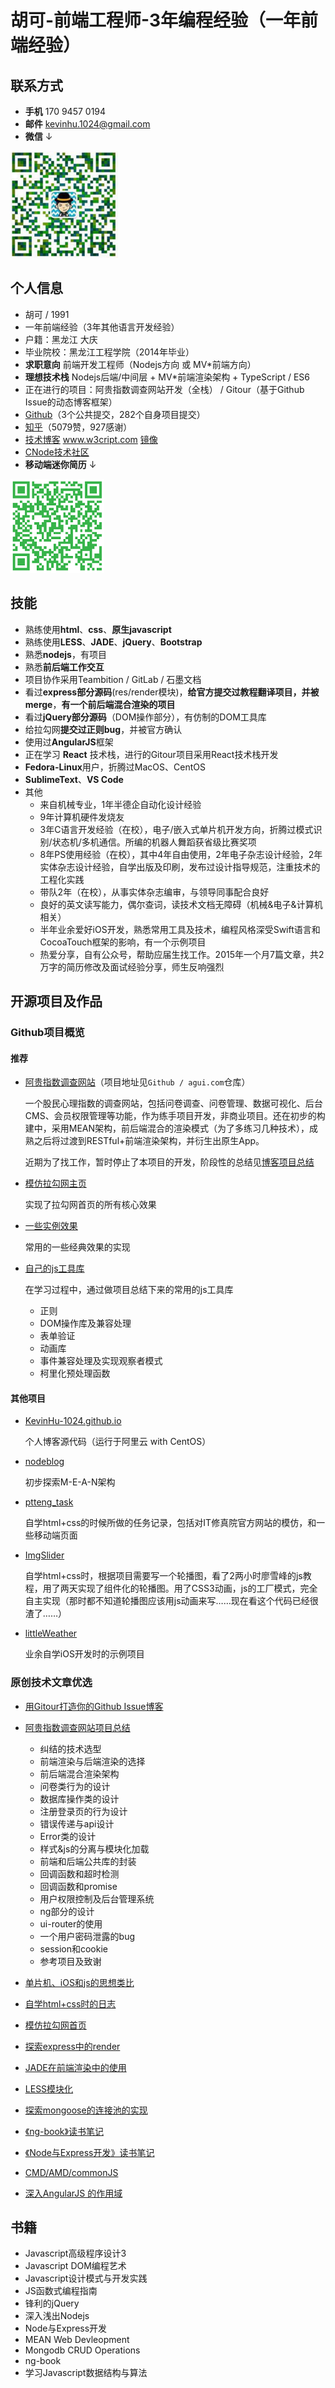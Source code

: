 # 胡可-前端工程师-3年编程经验（一年前端经验）

## 联系方式

- **手机** 170 9457 0194
- **邮件** <kevinhu.1024@gmail.com>
- **微信** ↓

![](weixin.png)

## 个人信息

- 胡可 / 1991
- 一年前端经验（3年其他语言开发经验）
- 户籍：黑龙江 大庆
- 毕业院校：黑龙江工程学院（2014年毕业）
- **求职意向** 前端开发工程师（Nodejs方向 或 MV*前端方向）
- **理想技术栈** Nodejs后端/中间层 + MV*前端渲染架构 + TypeScript / ES6
- 正在进行的项目：阿贵指数调查网站开发（全栈） / Gitour（基于Github Issue的动态博客框架）
- [Github](https://github.com/KevinHu-1024)（3个公共提交，282个自身项目提交） 
- [知乎](https://www.zhihu.com/people/tian-hao-75-66)（5079赞，927感谢） 
- [技术博客](http://www.w3cript.com) www.w3cript.com [镜像](http://kevinhu-1024.github.io/)
- [CNode技术社区](http://cnodejs.org/user/darknighten)
- **移动端迷你简历** ↓

![](yidongduan.png)

## 技能

- 熟练使用**html**、**css**、**原生javascript**
- 熟练使用**LESS**、**JADE**、**jQuery**、**Bootstrap**
- 熟悉**nodejs**，有项目
- 熟悉**前后端工作交互**
- 项目协作采用Teambition / GitLab / 石墨文档
- 看过**express部分源码**(res/render模块)，**给官方提交过教程翻译项目，并被merge**，**有一个前后端混合渲染的项目**
- 看过**jQuery部分源码**（DOM操作部分），有仿制的DOM工具库
- 给拉勾网**提交过正则bug**，并被官方确认
- 使用过**AngularJS**框架
- 正在学习 **React** 技术栈，进行的Gitour项目采用React技术栈开发
- **Fedora-Linux**用户，折腾过MacOS、CentOS
- **SublimeText**、**VS Code**
- 其他
    - 来自机械专业，1年半德企自动化设计经验
    - 9年计算机硬件发烧友
    - 3年C语言开发经验（在校），电子/嵌入式单片机开发方向，折腾过模式识别/状态机/多机通信。所编的机器人舞蹈获省级比赛奖项
    - 8年PS使用经验（在校），其中4年自由使用，2年电子杂志设计经验，2年实体杂志设计经验，自学出版及印刷，发布过设计指导规范，注重技术的工程化实践
    - 带队2年（在校），从事实体杂志编审，与领导同事配合良好
    - 良好的英文读写能力，偶尔查词，读技术文档无障碍（机械&电子&计算机相关）
    - 半年业余爱好iOS开发，熟悉常用工具及技术，编程风格深受Swift语言和CocoaTouch框架的影响，有一个示例项目
    - 热爱分享，自有公众号，帮助应届生找工作。2015年一个月7篇文章，共2万字的简历修改及面试经验分享，师生反响强烈

## 开源项目及作品

### Github项目概览

#### 推荐

- [阿贵指数调查网站](https://github.com/KevinHu-1024/agui.com)（项目地址见`Github / agui.com`仓库）

    一个股民心理指数的调查网站，包括问卷调查、问卷管理、数据可视化、后台CMS、会员权限管理等功能，作为练手项目开发，非商业项目。还在初步的构建中，采用MEAN架构，前后端混合的渲染模式（为了多练习几种技术），成熟之后将过渡到RESTful+前端渲染架构，并衍生出原生App。
    
    近期为了找工作，暂时停止了本项目的开发，阶段性的总结见[博客项目总结](/tags/项目总结/)

- [模仿拉勾网主页](https://github.com/KevinHu-1024/other_test)

    实现了拉勾网首页的所有核心效果

- [一些实例效果](http://www.w3cript.com/demo.html)

    常用的一些经典效果的实现

- [自己的js工具库](http://www.w3cript.com/demo.html)

    在学习过程中，通过做项目总结下来的常用的js工具库
    
    - 正则
   - DOM操作库及兼容处理
    - 表单验证
    - 动画库
    - 事件兼容处理及实现观察者模式
    - 柯里化预处理函数

#### 其他项目

- [KevinHu-1024.github.io](https://github.com/KevinHu-1024/KevinHu-1024.github.io)

    个人博客源代码（运行于阿里云 with CentOS）
    
- [nodeblog](https://github.com/KevinHu-1024/N-blog)

    初步探索M-E-A-N架构
    
- [ptteng_task](https://github.com/KevinHu-1024/ptteng_task)

    自学html+css的时候所做的任务记录，包括对IT修真院官方网站的模仿，和一些移动端页面
    
- [ImgSlider](https://github.com/KevinHu-1024/ImgSlider)

    自学html+css时，根据项目需要写一个轮播图，看了2两小时廖雪峰的js教程，用了两天实现了组件化的轮播图。用了CSS3动画，js的工厂模式，完全自主实现（那时都不知道轮播图应该用js动画来写……现在看这个代码已经很渣了……）
    
- [littleWeather](https://github.com/KevinHu-1024/littleWeather)

    业余自学iOS开发时的示例项目

### 原创技术文章优选

- [用Gitour打造你的Github Issue博客](/2016/04/05/用Gitour打造你的Github-Issue博客/)

- [阿贵指数调查网站项目总结](/tags/项目总结/)
    - 纠结的技术选型
    - 前端渲染与后端渲染的选择
    - 前后端混合渲染架构 
    - 问卷类行为的设计
    - 数据库操作类的设计
    - 注册登录页的行为设计
    - 错误传递与api设计
    - Error类的设计
    - 样式&js的分离与模块化加载
    - 前端和后端公共库的封装
    - 回调函数和超时检测
    - 回调函数和promise
    - 用户权限控制及后台管理系统
    - ng部分的设计
    - ui-router的使用
    - 一个用户密码泄露的bug
    - session和cookie
    - 参考项目及致谢
- [单片机、iOS和js的思想类比](/2016/04/01/单片机、iOS和js的思想类比/)
- [自学html+css时的日志](/2016/02/14/自学历程/)
- [模仿拉勾网首页](/2016/02/20/模仿拉勾网/)
- [探索express中的render](/2016/02/27/探索Express中的render/)
- [JADE在前端渲染中的使用](/2016/02/22/Jade在前端渲染中的使用/)
- [LESS模块化](/2016/02/21/LESS模块化/)
- [探索mongoose的连接池的实现](/2016/03/04/探索Mongoose连接池的实现/)
- [《ng-book》读书笔记](/tags/读书笔记/)
- [《Node与Express开发》读书笔记](/tags/读书笔记/)
- [CMD/AMD/commonJS](/2016/03/07/js的模块化/)
- [深入AngularJS 的作用域](/2016/03/17/深入AngularJS作用域/)

## 书籍

- Javascript高级程序设计3
- Javascript DOM编程艺术
- Javascript设计模式与开发实践
- JS函数式编程指南
- 锋利的jQuery
- 深入浅出Nodejs
- Node与Express开发
- MEAN Web Devleopment
- Mongodb CRUD Operations
- ng-book
- 学习Javascript数据结构与算法
